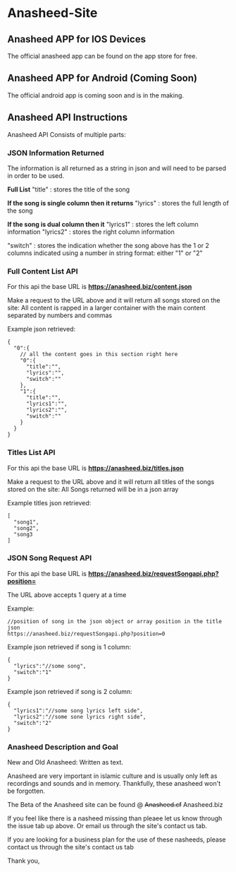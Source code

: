 # Anasheed-Site

## Anasheed APP for IOS Devices
The official anasheed app can be found on the app store for free.

## Anasheed APP for Android (Coming Soon)
The official android app is coming soon and is in the making.

## Anasheed API Instructions
Anasheed API Consists of multiple parts:

### JSON Information Returned
The information is all returned as a string in json and will need to be parsed in order to be used.

**Full List**
"title" : stores the title of the song

**If the song is single column then it returns**
"lyrics" : stores the full length of the song

**If the song is dual column then it**
"lyrics1" : stores the left column information
"lyrics2" : stores the right column information

"switch" : stores the indication whether the song above has the 1 or 2 columns indicated using a number in string format:
either "1" or "2"

### Full Content List API
For this api the base URL is **https://anasheed.biz/content.json**

Make a request to the URL above and it will return all songs stored on the site:
All content is rapped in a larger container with the main content separated by numbers and commas

Example json retrieved:
```
{
  "0":{
    // all the content goes in this section right here
    "0":{
      "title":"",
      "lyrics":"",
      "switch":""
    },
    "1":{
      "title":"",
      "lyrics1":"",
      "lyrics2":"",
      "switch":""
    }
  }
}
```


### Titles List API
For this api the base URL is **https://anasheed.biz/titles.json**

Make a request to the URL above and it will return all titles of the songs stored on the site:
All Songs returned will be in a json array

Example titles json retrieved:
```
[
  "song1",
  "song2",
  "song3
]
```


### JSON Song Request API
For this api the base URL is **https://anasheed.biz/requestSongapi.php?position=**

The URL above accepts 1 query at a time

Example:
```
//position of song in the json object or array position in the title json
https://anasheed.biz/requestSongapi.php?position=0
```

Example json retrieved if song is 1 column:
```
{
  "lyrics":"//some song",
  "switch":"1"
}
```


Example json retrieved if song is 2 column:
```
{
  "lyrics1":"//some song lyrics left side",
  "lyrics2":"//some sone lyrics right side",
  "switch":"2"
}
```

### Anasheed Description and Goal
New and Old Anasheed: Written as text.

Anasheed are very important in islamic culture and is usually only left as recordings and sounds and in memory.
Thankfully, these anasheed won't be forgotten.

The Beta of the Anasheed site can be found @ ~~Anasheed.cf~~ Anasheed.biz

If you feel like there is a nasheed missing than pleaee let us know through the issue tab up above.
Or email us through the site's contact us tab.

If you are looking for a business plan for the use of these nasheeds, please contact us through the site's contact us tab

Thank you,
